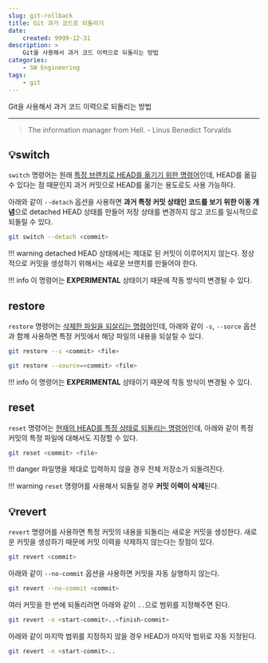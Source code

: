 ```yaml
---
slug: git-rollback
title: Git 과거 코드로 되돌리기
date:
    created: 9999-12-31
description: >
    Git을 사용해서 과거 코드 이력으로 되돌리는 방법
categories:
    - SW Engineering
tags:
    - git
---
```


Git을 사용해서 과거 코드 이력으로 되돌리는 방법  

<!-- more -->

---

> The information manager from Hell. - Linus Benedict Torvalds

## 💡switch

`switch` 명령어는 원래 [특정 브랜치로 HEAD를 옮기기 위한 명령어](2022-11-08-git_handling_branch.md/#switch)인데, HEAD를 옮길 수 있다는 점 때문인지 과거 커밋으로 HEAD를 옮기는 용도로도 사용 가능하다.  

아래와 같이 `--detach` 옵션을 사용하면 **과거 특정 커밋 상태인 코드를 보기 위한 이동 개념**으로 detached HEAD 상태를 만들어 저장 상태를 변경하지 않고 코드를 일시적으로 되돌릴 수 있다.  

```bash
git switch --detach <commit>
```

!!! warning
    detached HEAD 상태에서는 제대로 된 커밋이 이루어지지 않는다. 정상적으로 커밋을 생성하기 위해서는 새로운 브랜치를 만들어야 한다.  

!!! info
    이 명령어는 **EXPERIMENTAL** 상태이기 때문에 작동 방식이 변경될 수 있다.  

## restore

`restore` 명령어는 [삭제한 파일을 되살리는 명령어](2022-01-17-git_tips.md/#restore)인데, 아래와 같이 `-s`, `--sorce` 옵션과 함께 사용하면 특정 커밋에서 해당 파일의 내용을 되살릴 수 있다.  

```bash
git restore --s <commit> <file>
```

```bash
git restore --source=<commit> <file>
```

!!! info
    이 명령어는 **EXPERIMENTAL** 상태이기 때문에 작동 방식이 변경될 수 있다.  

## reset

`reset` 명령어는 [현재의 HEAD를 특정 상태로 되돌리는 명령어](2022-01-17-git_tips.md/#reset)인데, 아래와 같이 특정 커밋의 특정 파일에 대해서도 지정할 수 있다.  

```bash
git reset <commit> <file>
```

!!! danger
    파일명을 제대로 입력하지 않을 경우 전체 저장소가 되돌려진다.  

!!! warning
    `reset` 명령어를 사용해서 되돌릴 경우 **커밋 이력이 삭제**된다.  

## 💡revert

`revert` 명령어를 사용하면 특정 커밋의 내용을 되돌리는 새로운 커밋을 생성한다. 새로운 커밋을 생성하기 때문에 커밋 이력을 삭제하지 않는다는 장점이 있다.  

```bash
git revert <commit>
```

아래와 같이 `--no-commit` 옵션을 사용하면 커밋을 자동 실행하지 않는다.  

```bash
git revert --no-commit <commit>
```

여러 커밋을 한 번에 되돌리려면 아래와 같이 `..`으로 범위를 지정해주면 된다.  

```bash
git revert -n <start-commit>..<finish-commit>
```

아래와 같이 마지막 범위를 지정하지 않을 경우 HEAD가 마지막 범위로 자동 지정된다.  

```bash
git revert -n <start-commit>..
```